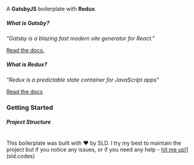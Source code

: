 A **GatsbyJS** boilerplate with **Redux**.

##### What is Gatsby?

_"Gatsby is a blazing fast modern site generator for React."_ 

[Read the docs.](https://www.gatsbyjs.org/docs/)

##### What is Redux?

_"Redux is a predictable state container for JavaScript apps"_

[Read the docs](https://redux.js.org/introduction/getting-started)

### Getting Started

##### Project Structure

```

```

This boilerplate was built with ❤️ by SLD. I try my best to maintain the project but if you notice any issues, or if you need any help - [hit me up!](sld.codes)](sld.codes)
